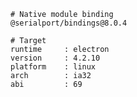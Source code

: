     # Native module binding
    @serialport/bindings@8.0.4
    
    # Target
    runtime     : electron 
    version     : 4.2.10
    platform    : linux
    arch        : ia32
    abi         : 69
